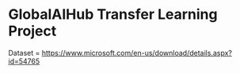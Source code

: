 # GlobalAIHub Transfer Learning Project

Dataset = https://www.microsoft.com/en-us/download/details.aspx?id=54765
